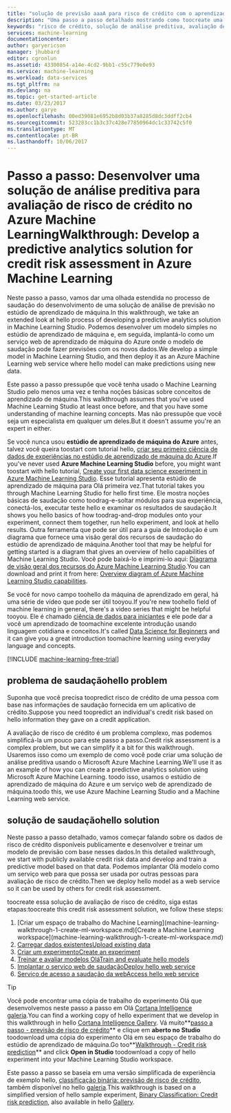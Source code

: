 ```yaml
---
title: "solução de previsão aaaA para risco de crédito com o aprendizado de máquina | Microsoft Docs"
description: "Uma passo a passo detalhado mostrando como toocreate uma solução de análise de previsão para crédito avaliação de riscos no estúdio de aprendizado de máquina do Azure."
keywords: "risco de crédito, solução de análise preditiva, avaliação de riscos"
services: machine-learning
documentationcenter: 
author: garyericson
manager: jhubbard
editor: cgronlun
ms.assetid: 43300854-a14e-4cd2-9bb1-c55c779e0e93
ms.service: machine-learning
ms.workload: data-services
ms.tgt_pltfrm: na
ms.devlang: na
ms.topic: get-started-article
ms.date: 03/23/2017
ms.author: garye
ms.openlocfilehash: 00ed39081e6952b8d03b37a8285d8dc3ddff2cb4
ms.sourcegitcommit: 523283cc1b3c37c428e77850964dc1c33742c5f0
ms.translationtype: MT
ms.contentlocale: pt-BR
ms.lasthandoff: 10/06/2017
---
```

# <a name="walkthrough-develop-a-predictive-analytics-solution-for-credit-risk-assessment-in-azure-machine-learning"></a><span data-ttu-id="ec324-104">Passo a passo: Desenvolver uma solução de análise preditiva para avaliação de risco de crédito no Azure Machine Learning</span><span class="sxs-lookup"><span data-stu-id="ec324-104">Walkthrough: Develop a predictive analytics solution for credit risk assessment in Azure Machine Learning</span></span>

<span data-ttu-id="ec324-105">Neste passo a passo, vamos dar uma olhada estendida no processo de saudação do desenvolvimento de uma solução de análise de previsão no estúdio de aprendizado de máquina.</span><span class="sxs-lookup"><span data-stu-id="ec324-105">In this walkthrough, we take an extended look at hello process of developing a predictive analytics solution in Machine Learning Studio.</span></span> <span data-ttu-id="ec324-106">Podemos desenvolver um modelo simples no estúdio de aprendizado de máquina e, em seguida, implantá-lo como um serviço web de aprendizado de máquina do Azure onde o modelo de saudação pode fazer previsões com os novos dados.</span><span class="sxs-lookup"><span data-stu-id="ec324-106">We develop a simple model in Machine Learning Studio, and then deploy it as an Azure Machine Learning web service where hello model can make predictions using new data.</span></span> 

<span data-ttu-id="ec324-107">Este passo a passo pressupõe que você tenha usado o Machine Learning Studio pelo menos uma vez e tenha noções básicas sobre conceitos de aprendizado de máquina.</span><span class="sxs-lookup"><span data-stu-id="ec324-107">This walkthrough assumes that you've used Machine Learning Studio at least once before, and that you have some understanding of machine learning concepts.</span></span> <span data-ttu-id="ec324-108">Mas não pressupõe que você seja um especialista em qualquer um deles.</span><span class="sxs-lookup"><span data-stu-id="ec324-108">But it doesn't assume you're an expert in either.</span></span>

<span data-ttu-id="ec324-109">Se você nunca usou **estúdio de aprendizado de máquina do Azure** antes, talvez você queira toostart com tutorial hello, [criar seu primeiro ciência de dados de experiências no estúdio de aprendizado de máquina do Azure](machine-learning-create-experiment.md).</span><span class="sxs-lookup"><span data-stu-id="ec324-109">If you've never used **Azure Machine Learning Studio** before, you might want toostart with hello tutorial, [Create your first data science experiment in Azure Machine Learning Studio](machine-learning-create-experiment.md).</span></span> <span data-ttu-id="ec324-110">Esse tutorial apresenta estúdio de aprendizado de máquina para Olá primeira vez.</span><span class="sxs-lookup"><span data-stu-id="ec324-110">That tutorial takes you through Machine Learning Studio for hello first time.</span></span> <span data-ttu-id="ec324-111">Ele mostra noções básicas de saudação como toodrag-e-soltar módulos para sua experiência, conectá-los, executar teste hello e examinar os resultados de saudação.</span><span class="sxs-lookup"><span data-stu-id="ec324-111">It shows you hello basics of how toodrag-and-drop modules onto your experiment, connect them together, run hello experiment, and look at hello results.</span></span> <span data-ttu-id="ec324-112">Outra ferramenta que pode ser útil para a guia de Introdução é um diagrama que fornece uma visão geral dos recursos de saudação do estúdio de aprendizado de máquina.</span><span class="sxs-lookup"><span data-stu-id="ec324-112">Another tool that may be helpful for getting started is a diagram that gives an overview of hello capabilities of Machine Learning Studio.</span></span> <span data-ttu-id="ec324-113">Você pode baixá-lo e imprimi-lo aqui: [Diagrama de visão geral dos recursos do Azure Machine Learning Studio](machine-learning-studio-overview-diagram.md).</span><span class="sxs-lookup"><span data-stu-id="ec324-113">You can download and print it from here: [Overview diagram of Azure Machine Learning Studio capabilities](machine-learning-studio-overview-diagram.md).</span></span>
 
<span data-ttu-id="ec324-114">Se você for novo campo toohello da máquina de aprendizado em geral, há uma série de vídeo que pode ser útil tooyou.</span><span class="sxs-lookup"><span data-stu-id="ec324-114">If you're new toohello field of machine learning in general, there's a video series that might be helpful tooyou.</span></span> <span data-ttu-id="ec324-115">Ele é chamado [ciência de dados para iniciantes](machine-learning-data-science-for-beginners-the-5-questions-data-science-answers.md) e ele pode dar a você um aprendizado de toomachine excelente introdução usando linguagem cotidiana e conceitos.</span><span class="sxs-lookup"><span data-stu-id="ec324-115">It's called [Data Science for Beginners](machine-learning-data-science-for-beginners-the-5-questions-data-science-answers.md) and it can give you a great introduction toomachine learning using everyday language and concepts.</span></span>


[!INCLUDE [machine-learning-free-trial](../../includes/machine-learning-free-trial.md)]
 

## <a name="hello-problem"></a><span data-ttu-id="ec324-116">problema de saudação</span><span class="sxs-lookup"><span data-stu-id="ec324-116">hello problem</span></span>

<span data-ttu-id="ec324-117">Suponha que você precisa toopredict risco de crédito de uma pessoa com base nas informações de saudação fornecida em um aplicativo de crédito.</span><span class="sxs-lookup"><span data-stu-id="ec324-117">Suppose you need toopredict an individual's credit risk based on hello information they gave on a credit application.</span></span>  

<span data-ttu-id="ec324-118">A avaliação de risco de crédito é um problema complexo, mas podemos simplificá-la um pouco para este passo a passo.</span><span class="sxs-lookup"><span data-stu-id="ec324-118">Credit risk assessment is a complex problem, but we can simplify it a bit for this walkthrough.</span></span> <span data-ttu-id="ec324-119">Usaremos isso como um exemplo de como você pode criar uma solução de análise preditiva usando o Microsoft Azure Machine Learning.</span><span class="sxs-lookup"><span data-stu-id="ec324-119">We'll use it as an example of how you can create a predictive analytics solution using Microsoft Azure Machine Learning.</span></span> <span data-ttu-id="ec324-120">toodo isso, usamos o estúdio de aprendizado de máquina do Azure e um serviço web de aprendizado de máquina.</span><span class="sxs-lookup"><span data-stu-id="ec324-120">toodo this, we use Azure Machine Learning Studio and a Machine Learning web service.</span></span>  

## <a name="hello-solution"></a><span data-ttu-id="ec324-121">solução de saudação</span><span class="sxs-lookup"><span data-stu-id="ec324-121">hello solution</span></span>

<span data-ttu-id="ec324-122">Neste passo a passo detalhado, vamos começar falando sobre os dados de risco de crédito disponíveis publicamente e desenvolver e treinar um modelo de previsão com base nesses dados.</span><span class="sxs-lookup"><span data-stu-id="ec324-122">In this detailed walkthrough, we start with publicly available credit risk data and develop and train a predictive model based on that data.</span></span> <span data-ttu-id="ec324-123">Podemos implantar Olá modelo como um serviço web para que possa ser usada por outras pessoas para avaliação de risco de crédito.</span><span class="sxs-lookup"><span data-stu-id="ec324-123">Then we deploy hello model as a web service so it can be used by others for credit risk assessment.</span></span>

<span data-ttu-id="ec324-124">toocreate essa solução de avaliação de risco de crédito, siga estas etapas:</span><span class="sxs-lookup"><span data-stu-id="ec324-124">toocreate this credit risk assessment solution, we follow these steps:</span></span>  

1. <span data-ttu-id="ec324-125">
            [Criar um espaço de trabalho do Machine Learning](machine-learning-walkthrough-1-create-ml-workspace.md)</span><span class="sxs-lookup"><span data-stu-id="ec324-125">[Create a Machine Learning workspace](machine-learning-walkthrough-1-create-ml-workspace.md)</span></span>
2. [<span data-ttu-id="ec324-126">Carregar dados existentes</span><span class="sxs-lookup"><span data-stu-id="ec324-126">Upload existing data</span></span>](machine-learning-walkthrough-2-upload-data.md)
3. [<span data-ttu-id="ec324-127">Criar um experimento</span><span class="sxs-lookup"><span data-stu-id="ec324-127">Create an experiment</span></span>](machine-learning-walkthrough-3-create-new-experiment.md)
4. [<span data-ttu-id="ec324-128">Treinar e avaliar modelos Olá</span><span class="sxs-lookup"><span data-stu-id="ec324-128">Train and evaluate hello models</span></span>](machine-learning-walkthrough-4-train-and-evaluate-models.md)
5. [<span data-ttu-id="ec324-129">Implantar o serviço web de saudação</span><span class="sxs-lookup"><span data-stu-id="ec324-129">Deploy hello web service</span></span>](machine-learning-walkthrough-5-publish-web-service.md)
6. [<span data-ttu-id="ec324-130">Serviço de acesso a saudação da web</span><span class="sxs-lookup"><span data-stu-id="ec324-130">Access hello web service</span></span>](machine-learning-walkthrough-6-access-web-service.md)

> [!TIP] 
> <span data-ttu-id="ec324-131">Você pode encontrar uma cópia de trabalho do experimento Olá que desenvolvemos neste passo a passo em Olá [Cortana Intelligence galeria](https://gallery.cortanaintelligence.com).</span><span class="sxs-lookup"><span data-stu-id="ec324-131">You can find a working copy of hello experiment that we develop in this walkthrough in hello [Cortana Intelligence Gallery](https://gallery.cortanaintelligence.com).</span></span> <span data-ttu-id="ec324-132">Vá muito**[passo a passo - previsão de risco de crédito](https://gallery.cortanaintelligence.com/Experiment/Walkthrough-Credit-risk-prediction-1)**  e clique em **aberto no Studio** toodownload uma cópia do experimento Olá em seu espaço de trabalho do estúdio de aprendizado de máquina.</span><span class="sxs-lookup"><span data-stu-id="ec324-132">Go too**[Walkthrough - Credit risk prediction](https://gallery.cortanaintelligence.com/Experiment/Walkthrough-Credit-risk-prediction-1)** and click **Open in Studio** toodownload a copy of hello experiment into your Machine Learning Studio workspace.</span></span>
> 
> <span data-ttu-id="ec324-133">Este passo a passo se baseia em uma versão simplificada de experiência de exemplo hello, [classificação binária: previsão de risco de crédito](http://go.microsoft.com/fwlink/?LinkID=525270), também disponível no hello [galeria](http://gallery.cortanaintelligence.com/).</span><span class="sxs-lookup"><span data-stu-id="ec324-133">This walkthrough is based on a simplified version of hello sample experiment, [Binary Classification: Credit risk prediction](http://go.microsoft.com/fwlink/?LinkID=525270), also available in hello [Gallery](http://gallery.cortanaintelligence.com/).</span></span>
